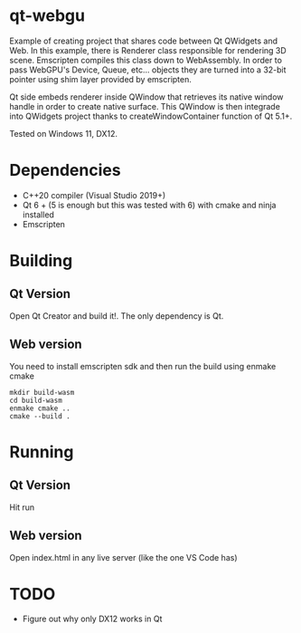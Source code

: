 # qt-webgu

Example of creating project that shares code between Qt QWidgets and Web.
In this example, there is Renderer class responsible for rendering 3D scene.
Emscripten compiles this class down to WebAssembly. In order to pass WebGPU's
Device, Queue, etc... objects they are turned into a 32-bit pointer using
shim layer provided by emscripten.

Qt side embeds renderer inside QWindow that retrieves its native window handle
in order to create native surface. This QWindow is then integrade into QWidgets
project thanks to createWindowContainer function of Qt 5.1+.

Tested on Windows 11, DX12.

# Dependencies
- C++20 compiler (Visual Studio 2019+)
- Qt 6 + (5 is enough but this was tested with 6) with cmake and ninja installed
- Emscripten

# Building

## Qt Version

Open Qt Creator and build it!. The only dependency is Qt.

## Web version

You need  to install emscripten sdk and then run the build using enmake cmake

```
mkdir build-wasm
cd build-wasm
enmake cmake ..
cmake --build .
```

# Running

## Qt Version

Hit run

## Web version

Open index.html in any live server (like the one VS Code has)

# TODO
- Figure out why only DX12 works in Qt
